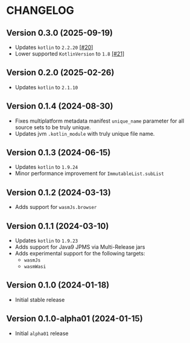 # CHANGELOG

## Version 0.3.0 (2025-09-19)
 - Updates `kotlin` to `2.2.20` [[#20]][20]
 - Lower supported `KotlinVersion` to `1.8` [[#21]][21]

## Version 0.2.0 (2025-02-26)
 - Updates `kotlin` to `2.1.10`

## Version 0.1.4 (2024-08-30)
 - Fixes multiplatform metadata manifest `unique_name` parameter for
   all source sets to be truly unique.
 - Updates jvm `.kotlin_module` with truly unique file name.

## Version 0.1.3 (2024-06-15)
 - Updates `kotlin` to `1.9.24`
 - Minor performance improvement for `ImmutableList.subList`

## Version 0.1.2 (2024-03-13)
 - Adds support for `wasmJs.browser`

## Version 0.1.1 (2024-03-10)
 - Updates `kotlin` to `1.9.23`
 - Adds support for Java9 JPMS via Multi-Release jars
 - Adds experimental support for the following targets:
     - `wasmJs`
     - `wasmWasi`

## Version 0.1.0 (2024-01-18)
 - Initial stable release

## Version 0.1.0-alpha01 (2024-01-15)
 - Initial `alpha01` release

[20]: https://github.com/05nelsonm/immutable/pull/20
[21]: https://github.com/05nelsonm/immutable/pull/21

